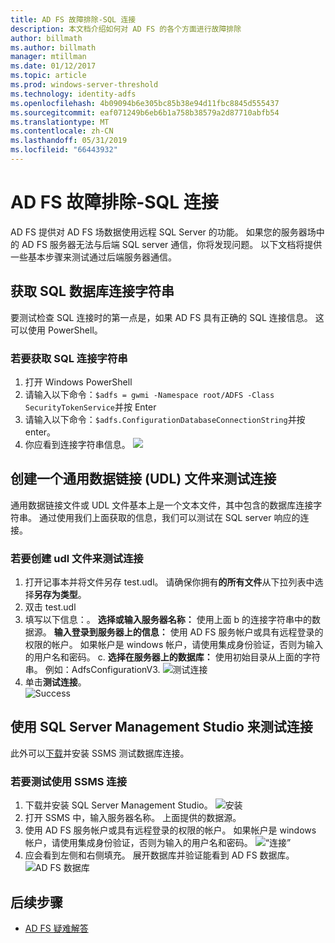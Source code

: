 ```yaml
---
title: AD FS 故障排除-SQL 连接
description: 本文档介绍如何对 AD FS 的各个方面进行故障排除
author: billmath
ms.author: billmath
manager: mtillman
ms.date: 01/12/2017
ms.topic: article
ms.prod: windows-server-threshold
ms.technology: identity-adfs
ms.openlocfilehash: 4b09094b6e305bc85b38e94d11fbc8845d555437
ms.sourcegitcommit: eaf071249b6eb6b1a758b38579a2d87710abfb54
ms.translationtype: MT
ms.contentlocale: zh-CN
ms.lasthandoff: 05/31/2019
ms.locfileid: "66443932"
---
```

# <a name="ad-fs-troubleshooting---sql-connectivity"></a>AD FS 故障排除-SQL 连接
AD FS 提供对 AD FS 场数据使用远程 SQL Server 的功能。  如果您的服务器场中的 AD FS 服务器无法与后端 SQL server 通信，你将发现问题。  以下文档将提供一些基本步骤来测试通过后端服务器通信。

## <a name="acquire-the-sql-database-connection-string"></a>获取 SQL 数据库连接字符串
要测试检查 SQL 连接时的第一点是，如果 AD FS 具有正确的 SQL 连接信息。  这可以使用 PowerShell。

### <a name="to-acquire-the-sql-connection-string"></a>若要获取 SQL 连接字符串
1.  打开 Windows PowerShell
2. 请输入以下命令：`$adfs = gwmi -Namespace root/ADFS -Class SecurityTokenService`并按 Enter
3. 请输入以下命令：`$adfs.ConfigurationDatabaseConnectionString`并按 enter。
4. 你应看到连接字符串信息。
![](media/ad-fs-tshoot-sql/sql2.png)

## <a name="create-a-universal-data-link-udl-file-to-test-connectivity"></a>创建一个通用数据链接 (UDL) 文件来测试连接
通用数据链接文件或 UDL 文件基本上是一个文本文件，其中包含的数据库连接字符串。  通过使用我们上面获取的信息，我们可以测试在 SQL server 响应的连接。

### <a name="to-create-a-udl-file-to-test-connectivity"></a>若要创建 udl 文件来测试连接

1. 打开记事本并将文件另存 test.udl。  请确保你拥有**的所有文件**从下拉列表中选择**另存为类型**。
2. 双击 test.udl
3. 填写以下信息：。 **选择或输入服务器名称：** 使用上面 b 的连接字符串中的数据源。 **输入登录到服务器上的信息：** 使用 AD FS 服务帐户或具有远程登录的权限的帐户。  如果帐户是 windows 帐户，请使用集成身份验证，否则为输入的用户名和密码。
    c. **选择在服务器上的数据库：** 使用初始目录从上面的字符串。  例如：AdfsConfigurationV3.
   ![测试连接](media/ad-fs-tshoot-sql/sql4.png)
1. 单击**测试连接**。</br>
![Success](media/ad-fs-tshoot-sql/sql3.png)

## <a name="use-sql-server-management-studio-to-test-connectivity"></a>使用 SQL Server Management Studio 来测试连接
此外可以[下载](https://go.microsoft.com/fwlink/?linkid=864329)并安装 SSMS 测试数据库连接。

### <a name="to-test-connectivity-with-ssms"></a>若要测试使用 SSMS 连接
1. 下载并安装 SQL Server Management Studio。
![安装](media/ad-fs-tshoot-sql/sql5.png)
1. 打开 SSMS 中，输入服务器名称。  上面提供的数据源。
2. 使用 AD FS 服务帐户或具有远程登录的权限的帐户。  如果帐户是 windows 帐户，请使用集成身份验证，否则为输入的用户名和密码。
![“连接”](media/ad-fs-tshoot-sql/sql6.png)
1. 应会看到左侧和右侧填充。  展开数据库并验证能看到 AD FS 数据库。
![AD FS 数据库](media/ad-fs-tshoot-sql/sql7.png)

## <a name="next-steps"></a>后续步骤

- [AD FS 疑难解答](ad-fs-tshoot-overview.md)